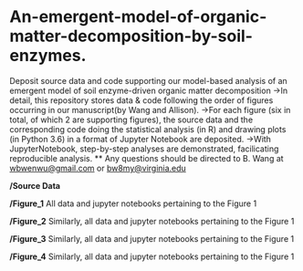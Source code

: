 # An-emergent-model-of-organic-matter-decomposition-by-soil-enzymes.
Deposit source data and code supporting our model-based analysis of an  emergent model of soil enzyme-driven organic matter decomposition
->In detail, this repository stores data & code following the order of figures occurring in our manuscript(by Wang and Allison).
->For each figure (six in total, of which 2 are supporting figures), 
the source data and the corresponding code doing the statistical analysis (in R) and drawing plots (in Python 3.6) 
in a format of Jupyter Notebook are deposited.
->With JupyterNotebook, step-by-step analyses are demonstrated, facilicating reproducible analysis.
** Any questions should be directed to B. Wang at wbwenwu@gmail.com or bw8my@virginia.edu

**/Source Data**


**/Figure_1**
All data and jupyter notebooks pertaining to the Figure 1

**/Figure_2**
Similarly, all data and jupyter notebooks pertaining to the Figure 1

**/Figure_3**
Similarly, all data and jupyter notebooks pertaining to the Figure 1

**/Figure_4**
Similarly, all data and jupyter notebooks pertaining to the Figure 1
